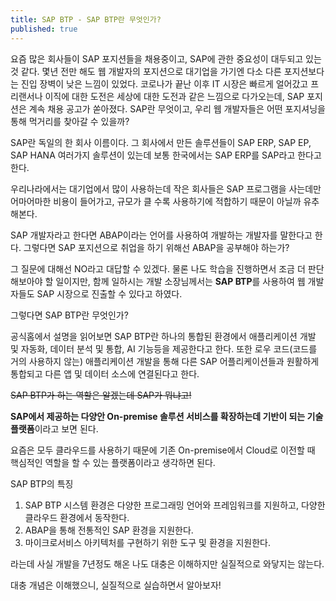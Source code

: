 ```yaml
---
title: SAP BTP - SAP BTP란 무엇인가?
published: true
---
```


요즘 많은 회사들이 SAP 포지션들을 채용중이고, SAP에 관한 중요성이 대두되고 있는 것 같다.
몇년 전만 해도 웹 개발자의 포지션으로 대기업을 가기엔 다소 다른 포지션보다는 진입 장벽이 낮은 느낌이 있었다.
코로나가 끝난 이후 IT 시장은 빠르게 얼어갔고 프리랜서나 이직에 대한 도전은 세상에 대한 도전과 같은 느낌으로 다가오는데, SAP 포지션은 계속 채용 공고가 쏟아졌다.
SAP란 무엇이고, 우리 웹 개발자들은 어떤 포지셔닝을 통해 먹거리를 찾아갈 수 있을까?

SAP란 독일의 한 회사 이름이다.
그 회사에서 만든 솔루션들이 SAP ERP, SAP EP, SAP HANA 여러가지 솔루션이 있는데 보통 한국에서는 SAP ERP를 SAP라고 한다고 한다.

우리나라에서는 대기업에서 많이 사용하는데 작은 회사들은 SAP 프로그램을 사는데만 어마어마한 비용이 들어가고, 규모가 클 수록 사용하기에 적합하기 때문이 아닐까  유추해본다.

SAP 개발자라고 한다면 ABAP이라는 언어를 사용하여 개발하는 개발자를 말한다고 한다. 
그렇다면 SAP 포지션으로 취업을 하기 위해선 ABAP을 공부해야 하는가?

그 질문에 대해선 NO라고 대답할 수 있겠다.
물론 나도 학습을 진행하면서 조금 더 판단해보아야 할 일이지만, 함께 일하시는 개발 소장님께서는 **SAP BTP**를 사용하여 웹 개발자들도 SAP 시장으로 진출할 수 있다고 하였다.

그렇다면 SAP BTP란 무엇인가?

공식홈에서 설명을 읽어보면  SAP BTP란 하나의 통합된 환경에서 애플리케이션 개발 및 자동화, 데이터 분석 및 통합, AI 기능등을 제공한다고 한다.
또한 로우 코드(코드를 거의 사용하지 않는) 애플리케이션 개발을 통해 다른 SAP 어플리케이션들과 원활하게 통합되고 다른 앱 및 데이터 소스에 연결된다고 한다.

~~SAP BTP가 하는 역할은 알겠는데 SAP가 뭐냐고!~~

**SAP에서 제공하는 다양안 On-premise 솔루션 서비스를 확장하는데 기반이 되는 기술 플랫폼**이라고 보면 된다.

요즘은 모두 클라우드를 사용하기 때문에 기존 On-premise에서 Cloud로 이전할 때 핵심적인 역할을 할 수 있는 플랫폼이라고 생각하면 된다.

SAP BTP의 특징
1. SAP BTP 시스템 환경은 다양한 프로그래밍 언어와 프레임워크를 지원하고, 다양한 클라우드 환경에서 동작한다.
2. ABAP을 통해 전통적인 SAP 환경을 지원한다.
3. 마이크로서비스 아키텍처를 구현하기 위한 도구 및 환경을 지원한다.

라는데 사실 개발을 7년정도 해온 나도 대충은 이해하지만 실질적으로 와닿지는 않는다.

대충 개념은 이해했으니, 실질적으로 실습하면서 알아보자!
